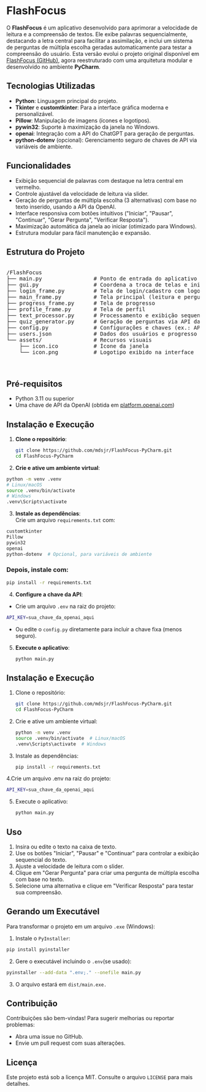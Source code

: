# FlashFocus

O **FlashFocus** é um aplicativo desenvolvido para aprimorar a velocidade de leitura e a compreensão de textos. Ele exibe palavras sequencialmente, destacando a letra central para facilitar a assimilação, e inclui um sistema de perguntas de múltipla escolha geradas automaticamente para testar a compreensão do usuário. Esta versão evolui o projeto original disponível em [FlashFocus (GitHub)](https://github.com/mdsjr/FlashFocus), agora reestruturado com uma arquitetura modular e desenvolvido no ambiente **PyCharm**.

## Tecnologias Utilizadas
- **Python**: Linguagem principal do projeto.
- **Tkinter** e **customtkinter**: Para a interface gráfica moderna e personalizável.
- **Pillow**: Manipulação de imagens (ícones e logotipos).
- **pywin32**: Suporte à maximização da janela no Windows.
- **openai**: Integração com a API do ChatGPT para geração de perguntas.
- **python-dotenv** (opcional): Gerenciamento seguro de chaves de API via variáveis de ambiente.

## Funcionalidades
- Exibição sequencial de palavras com destaque na letra central em vermelho.
- Controle ajustável da velocidade de leitura via slider.
- Geração de perguntas de múltipla escolha (3 alternativas) com base no texto inserido, usando a API da OpenAI.
- Interface responsiva com botões intuitivos ("Iniciar", "Pausar", "Continuar", "Gerar Pergunta", "Verificar Resposta").
- Maximização automática da janela ao iniciar (otimizado para Windows).
- Estrutura modular para fácil manutenção e expansão.

## Estrutura do Projeto

<pre>

/FlashFocus
├── main.py                # Ponto de entrada do aplicativo
├── gui.py                 # Coordena a troca de telas e inicialização
├── login_frame.py         # Tela de login/cadastro com logo
├── main_frame.py          # Tela principal (leitura e perguntas)
├── progress_frame.py      # Tela de progresso
├── profile_frame.py       # Tela de perfil
├── text_processor.py      # Processamento e exibição sequencial de texto
├── quiz_generator.py      # Geração de perguntas via API da OpenAI
├── config.py              # Configurações e chaves (ex.: API_KEY, DEFAULT_TEXT)
├── users.json             # Dados dos usuários e progresso
└── assets/                # Recursos visuais
    ├── icon.ico           # Ícone da janela
    └── icon.png           # Logotipo exibido na interface


</pre>
    
## Pré-requisitos
- Python 3.11 ou superior
- Uma chave de API da OpenAI (obtida em [platform.openai.com](https://platform.openai.com/))

## Instalação e Execução
1. **Clone o repositório**:
   ```sh
   git clone https://github.com/mdsjr/FlashFocus-PyCharm.git
   cd FlashFocus-PyCharm

2. **Crie e ative um ambiente virtual**:
 ```sh
python -m venv .venv
# Linux/macOS
source .venv/bin/activate
# Windows
.venv\Scripts\activate
```

3. **Instale as dependências**:  
Crie um arquivo `requirements.txt` com:
 ```sh
customtkinter
Pillow
pywin32
openai
python-dotenv  # Opcional, para variáveis de ambiente
````
### Depois, instale com:
 ```sh
pip install -r requirements.txt
```
4. **Configure a chave da API**:
- Crie um arquivo `.env` na raiz do projeto:
```sh
API_KEY=sua_chave_da_openai_aqui
```
- Ou edite o `config.py` diretamente para incluir a chave fixa (menos seguro).

5. **Execute o aplicativo**:
   ```sh
   python main.py
   ````


## Instalação e Execução
1. Clone o repositório:
   ```sh
   git clone https://github.com/mdsjr/FlashFocus-PyCharm.git
   cd FlashFocus-PyCharm
   ```
2. Crie e ative um ambiente virtual:
   ```sh
   python -m venv .venv
   source .venv/bin/activate  # Linux/macOS
   .venv\Scripts\activate  # Windows
   ```
3. Instale as dependências:
   ```sh
   pip install -r requirements.txt
   ```

4.Crie um arquivo .env na raiz do projeto: 
```sh
API_KEY=sua_chave_da_openai_aqui
````

5. Execute o aplicativo:
   ```sh
   python main.py
   ```
## Uso
1. Insira ou edite o texto na caixa de texto.  
2. Use os botões "Iniciar", "Pausar" e "Continuar" para controlar a exibição sequencial do texto.  
3. Ajuste a velocidade de leitura com o slider.  
4. Clique em "Gerar Pergunta" para criar uma pergunta de múltipla escolha com base no texto.  
5. Selecione uma alternativa e clique em "Verificar Resposta" para testar sua compreensão.

## Gerando um Executável
Para transformar o projeto em um arquivo `.exe` (Windows):

1. Instale o `PyInstaller`:
```sh
pip install pyinstaller
```
2. Gere o executável incluindo o `.env`(se usado):
````sh
pyinstaller --add-data ".env;." --onefile main.py
````
3. O arquivo estará em `dist/main.exe.`

   

## Contribuição

Contribuições são bem-vindas! Para sugerir melhorias ou reportar problemas:
- Abra uma issue no GitHub.
- Envie um pull request com suas alterações.


## Licença
Este projeto está sob a licença MIT. Consulte o arquivo `LICENSE` para mais detalhes.

